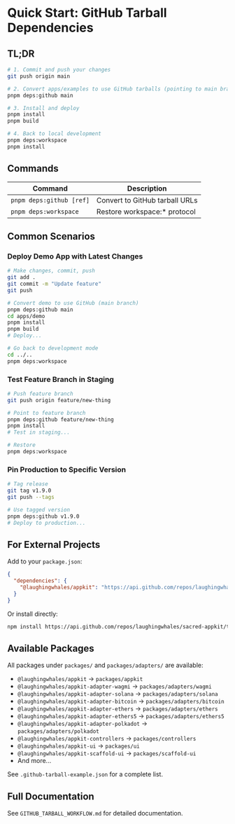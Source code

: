 # Quick Start: GitHub Tarball Dependencies

## TL;DR

```bash
# 1. Commit and push your changes
git push origin main

# 2. Convert apps/examples to use GitHub tarballs (pointing to main branch)
pnpm deps:github main

# 3. Install and deploy
pnpm install
pnpm build

# 4. Back to local development
pnpm deps:workspace
pnpm install
```

## Commands

| Command                  | Description                    |
| ------------------------ | ------------------------------ |
| `pnpm deps:github [ref]` | Convert to GitHub tarball URLs |
| `pnpm deps:workspace`    | Restore workspace:\* protocol  |

## Common Scenarios

### Deploy Demo App with Latest Changes

```bash
# Make changes, commit, push
git add .
git commit -m "Update feature"
git push

# Convert demo to use GitHub (main branch)
pnpm deps:github main
cd apps/demo
pnpm install
pnpm build
# Deploy...

# Go back to development mode
cd ../..
pnpm deps:workspace
```

### Test Feature Branch in Staging

```bash
# Push feature branch
git push origin feature/new-thing

# Point to feature branch
pnpm deps:github feature/new-thing
pnpm install
# Test in staging...

# Restore
pnpm deps:workspace
```

### Pin Production to Specific Version

```bash
# Tag release
git tag v1.9.0
git push --tags

# Use tagged version
pnpm deps:github v1.9.0
# Deploy to production...
```

## For External Projects

Add to your `package.json`:

```json
{
  "dependencies": {
    "@laughingwhales/appkit": "https://api.github.com/repos/laughingwhales/sacred-appkit/tarball/main#subdirectory=packages/appkit"
  }
}
```

Or install directly:

```bash
npm install https://api.github.com/repos/laughingwhales/sacred-appkit/tarball/main#subdirectory=packages/appkit
```

## Available Packages

All packages under `packages/` and `packages/adapters/` are available:

- `@laughingwhales/appkit` → `packages/appkit`
- `@laughingwhales/appkit-adapter-wagmi` → `packages/adapters/wagmi`
- `@laughingwhales/appkit-adapter-solana` → `packages/adapters/solana`
- `@laughingwhales/appkit-adapter-bitcoin` → `packages/adapters/bitcoin`
- `@laughingwhales/appkit-adapter-ethers` → `packages/adapters/ethers`
- `@laughingwhales/appkit-adapter-ethers5` → `packages/adapters/ethers5`
- `@laughingwhales/appkit-adapter-polkadot` → `packages/adapters/polkadot`
- `@laughingwhales/appkit-controllers` → `packages/controllers`
- `@laughingwhales/appkit-ui` → `packages/ui`
- `@laughingwhales/appkit-scaffold-ui` → `packages/scaffold-ui`
- And more...

See `.github-tarball-example.json` for a complete list.

## Full Documentation

See `GITHUB_TARBALL_WORKFLOW.md` for detailed documentation.
